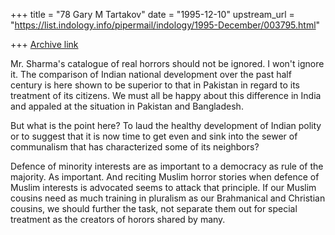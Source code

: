 +++
title = "78 Gary M Tartakov"
date = "1995-12-10"
upstream_url = "https://list.indology.info/pipermail/indology/1995-December/003795.html"

+++
[Archive link](https://list.indology.info/pipermail/indology/1995-December/003795.html)

Mr. Sharma's catalogue of real horrors should not be ignored.  I won't
ignore it.  The comparison of Indian national development over the past
half century is here shown to be superior to that in Pakistan in regard
to its treatment of its citizens.  We must all be happy about this
difference in India and appaled at the situation in Pakistan and
Bangladesh.  

But what is the point here?  To laud the healthy development of Indian
polity or to suggest that it is now time to get even and sink into the
sewer of communalism that has characterized some of its neighbors?  

Defence of minority interests are as important to a democracy as rule of
the majority.  As important.  And reciting Muslim horror stories when
defence of Muslim interests is advocated seems to attack that principle.
If our Muslim cousins need as much training in pluralism as our
Brahmanical and Christian cousins, we should further the task, not
separate them out for special treatment as the creators of horors shared
by many.





